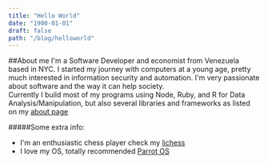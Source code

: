 ```yaml
---
title: "Hello World"
date: "1900-01-01"
draft: false
path: "/blog/helloworld"
---
```



##About me
I'm a Software Developer and economist from Venezuela based in NYC. I started my journey with computers at a young age, 
pretty much interested in information security and automation.
I'm very passionate about software and the way it can help society.     
Currently I build most of my programs using Node, Ruby, and R for Data Analysis/Manipulation, but also several libraries
and frameworks as listed on my [about page](/)



#####Some extra info:
- I'm an enthusiastic chess player check my [lichess](https://lichess.org/@/kkaosan)
- I love my OS, totally recommended [Parrot OS](https://parrotlinux.org/) 
